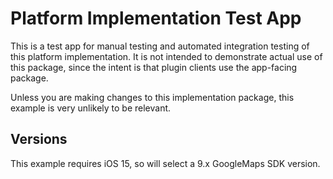 # Platform Implementation Test App

This is a test app for manual testing and automated integration testing
of this platform implementation. It is not intended to demonstrate actual use of
this package, since the intent is that plugin clients use the app-facing
package.

Unless you are making changes to this implementation package, this example is
very unlikely to be relevant.

## Versions

This example requires iOS 15, so will select a 9.x GoogleMaps SDK version.
